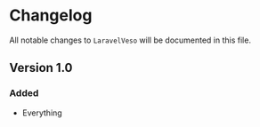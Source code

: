 # Changelog

All notable changes to `LaravelVeso` will be documented in this file.

## Version 1.0

### Added
- Everything
